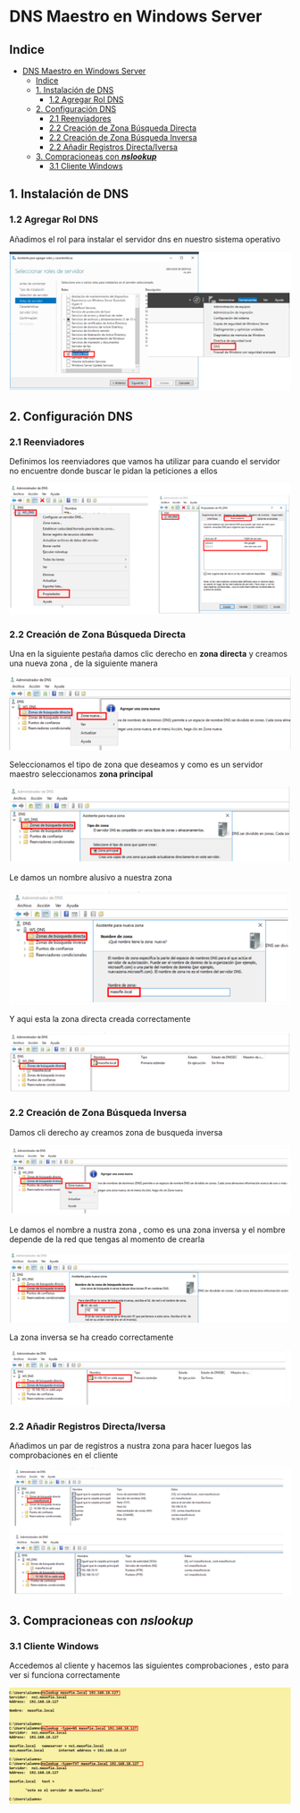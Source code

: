 # DNS Maestro en Windows Server

## Indice 
- [DNS Maestro en Windows Server](#dns-maestro-en-windows-server)
  - [Indice](#indice)
  - [1. Instalación de DNS](#1-instalación-de-dns)
    - [1.2 Agregar Rol DNS](#12-agregar-rol-dns)
  - [2. Configuración DNS](#2-configuración-dns)
    - [2.1 Reenviadores](#21-reenviadores)
    - [2.2 Creación de Zona Búsqueda Directa](#22-creación-de-zona-búsqueda-directa)
    - [2.2 Creación de Zona Búsqueda Inversa](#22-creación-de-zona-búsqueda-inversa)
    - [2.2 Añadir Registros Directa/Iversa](#22-añadir-registros-directaiversa)
  - [3. Compracioneas con ***nslookup***](#3-compracioneas-con-nslookup)
    - [3.1 Cliente Windows](#31-cliente-windows)


## 1. Instalación de DNS 

### 1.2 Agregar Rol DNS

Añadimos el rol para instalar el servidor dns en nuestro sistema operativo 

![Agregar Rol DNS](./img/ws_maestro/1_ws_maestro_roles.png)

## 2. Configuración DNS

### 2.1 Reenviadores 

Definimos los reenviadores que vamos ha utilizar para cuando el servidor no encuentre donde buscar le pidan la peticiones a ellos

![Reenviadores](./img/ws_maestro/1_ws_maestro_reenviadres.png)

### 2.2 Creación de Zona Búsqueda Directa

Una en la siguiente pestaña damos clic derecho en **zona directa** y creamos una nueva zona , de la siguiente manera 

![Nueva Busqueda Directa](./img/ws_maestro/3_ws_maestro_zona_directa1.png)

Seleccionamos el tipo de zona que deseamos y como es un servidor maestro seleccionamos **zona principal**

![Tipo Busqueda Directa](./img/ws_maestro/4_ws_maestro_zona_directa2.png)

Le damos un nombre alusivo a nuestra zona

![Nombre Busqueda Directa](./img/ws_maestro/5_ws_maestro_zona_directa3.png)

Y aqui esta la zona directa creada correctamente 

![Creada Busqueda Directa](./img/ws_maestro/6_ws_maestro_zona_directa4.png)

### 2.2 Creación de Zona Búsqueda Inversa

Damos cli derecho ay creamos zona de busqueda inversa 

![Nueva Busqueda Inversa](./img/ws_maestro/7_ws_maestro_zona_inversa1.png)

Le damos el nombre a nustra zona , como es una zona inversa y el nombre depende de la red que tengas al momento de crearla

![Nombre Busqueda Inversa](./img/ws_maestro/8_ws_maestro_zona_inversa2.png)

La zona inversa se ha creado correctamente 

![Creada Busqueda Inversa](./img/ws_maestro/9_ws_maestro_zona_inversa3.png)


### 2.2 Añadir Registros Directa/Iversa

Añadimos un par de registros a nustra zona para hacer luegos las comprobaciones en el cliente

![Añadir Registros Directa/Iversa](./img/ws_maestro/10_ws_maestro_registros.png)


## 3. Compracioneas con ***nslookup***

### 3.1 Cliente Windows 

Accedemos al cliente y hacemos las siguientes comprobaciones , esto para ver si funciona correctamente 

![Compracioneas en Cliente Windows](./img/ws_maestro/11_ws_maestro_comprobaciones.png)